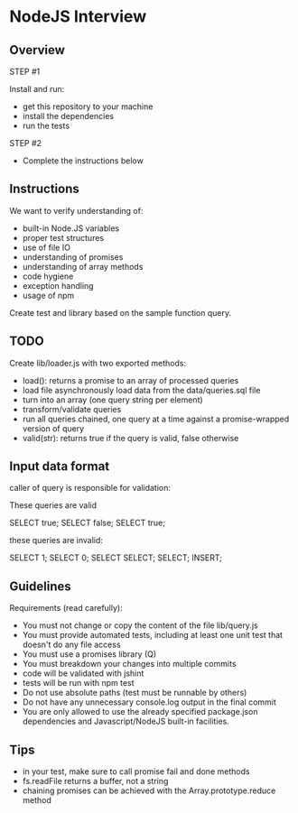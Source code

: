 # NodeJS Interview

## Overview

STEP #1

Install and run:

* get this repository to your machine
* install the dependencies
* run the tests

STEP #2

* Complete the instructions below

## Instructions

We want to verify understanding of:

* built-in Node.JS variables
* proper test structures
* use of file IO
* understanding of promises
* understanding of array methods
* code hygiene
* exception handling
* usage of npm

Create test and library based on the sample function query.

## TODO

Create lib/loader.js with two exported methods:

* load(): returns a promise to an array of processed queries
 * load file asynchronously load data from the data/queries.sql file
 * turn into an array (one query string per element)
 * transform/validate queries
 * run all queries chained, one query at a time against a promise-wrapped version of query
* valid(str): returns true if the query is valid, false otherwise

## Input data format

caller of query is responsible for validation:

These queries are valid

SELECT true;
SELECT false;
 SELECT   true;

these queries are invalid:

SELECT 1;
SELECT 0;
SELECT SELECT;
SELECT;
INSERT;

## Guidelines

Requirements (read carefully):

* You must not change or copy the content of the file lib/query.js
* You must provide automated tests, including at least one unit test that doesn't do any file access
* You must use a promises library (Q)
* You must breakdown your changes into multiple commits
* code will be validated with jshint
* tests will be run with npm test
* Do not use absolute paths (test must be runnable by others)
* Do not have any unnecessary console.log output in the final commit
* You are only allowed to use the already specified package.json dependencies and Javascript/NodeJS built-in facilities.

## Tips

* in your test, make sure to call promise fail and done methods
* fs.readFile returns a buffer, not a string
* chaining promises can be achieved with the Array.prototype.reduce method